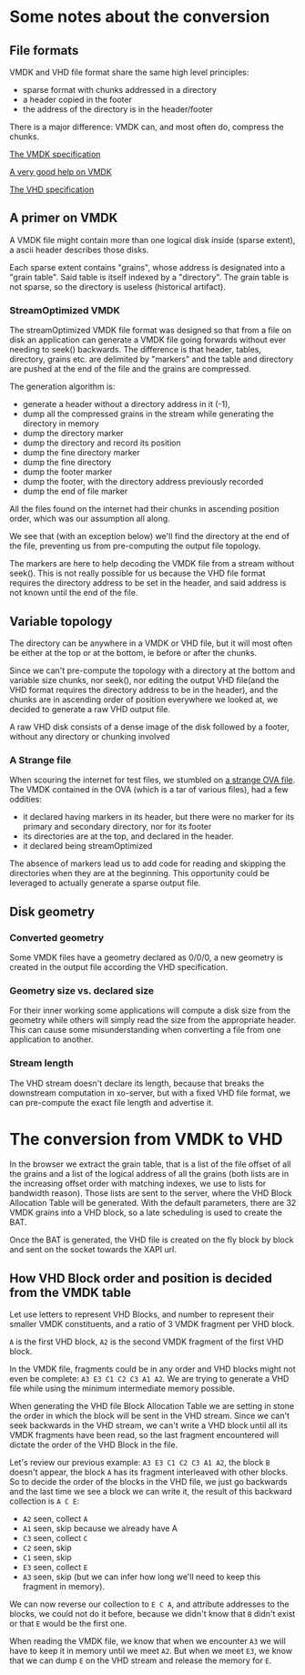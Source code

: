 # Some notes about the conversion

## File formats

VMDK and VHD file format share the same high level principles:

- sparse format with chunks addressed in a directory
- a header copied in the footer
- the address of the directory is in the header/footer

There is a major difference: VMDK can, and most often do, compress the
chunks.

[The VMDK specification](https://www.vmware.com/support/developer/vddk/vmdk_50_technote.pdf)

[A very good help on VMDK](<https://github.com/libyal/libvmdk/blob/master/documentation/VMWare%20Virtual%20Disk%20Format%20(VMDK).asciidoc>)

[The VHD specification](http://download.microsoft.com/download/f/f/e/ffef50a5-07dd-4cf8-aaa3-442c0673a029/Virtual%20Hard%20Disk%20Format%20Spec_10_18_06.doc)

## A primer on VMDK

A VMDK file might contain more than one logical disk inside (sparse extent), a ascii header describes those disks.

Each sparse extent contains "grains", whose address is designated into a "grain table". Said table is itself indexed by a "directory".
The grain table is not sparse, so the directory is useless (historical artifact).

### StreamOptimized VMDK

The streamOptimized VMDK file format was designed so that from a file on
disk an application can generate a VMDK file going forwards without ever
needing to seek() backwards. The difference is that header, tables, directory, grains etc. are delimited by "markers"
and the table and directory are pushed at the end of the file and the grains are compressed.

The generation algorithm is:

- generate a header without a
  directory address in it (-1),
- dump all the compressed grains in the stream while generating the
  directory in memory
- dump the directory marker
- dump the directory and record its position
- dump the fine directory marker
- dump the fine directory
- dump the footer marker
- dump the footer, with the directory address previously recorded
- dump the end of file marker

All the files found on the internet had their chunks in ascending
position order, which was our assumption all along.

We see that (with an exception below) we'll find the directory at the
end of the file, preventing us from pre-computing the output file
topology.

The markers are here to help decoding the VMDK file from a stream
without seek(). This is not really possible for us because the VHD file
format requires the directory address to be set in the header, and said
address is not known until the end of the file.

## Variable topology

The directory can be anywhere in a VMDK or VHD file, but it will most
often be either at the top or at the bottom, ie before or after the
chunks.

Since we can't pre-compute the topology with a directory at the
bottom and variable size chunks, nor seek(), nor editing the
output VHD file(and the VHD format requires the directory address to be
in the header), and the chunks are in ascending order of position
everywhere we looked at, we decided to generate a raw VHD output file.

A raw VHD disk consists of a dense image of the disk followed by a
footer, without any directory or chunking involved

### A Strange file

When scouring the internet for test files, we stumbled on [a strange OVA file](http://blog.waldrondigital.com/2012/09/23/zoneminder-virtual-machine-appliance-for-vmware-esxi-workstation-fusion/).
The VMDK contained in the OVA (which is a tar of various files), had a
few oddities:

- it declared having markers in its header, but there were no marker
  for its primary and secondary directory, nor for its footer
- its directories are at the top, and declared in the header.
- it declared being streamOptimized

The absence of markers lead us to add code for reading and
skipping the directories when they are at the beginning. This
opportunity could be leveraged to actually generate a sparse output
file.

## Disk geometry

### Converted geometry

Some VMDK files have a geometry declared as 0/0/0, a new geometry is
created in the output file according the VHD specification.

### Geometry size vs. declared size

For their inner working some applications will compute a disk size from
the geometry while others will simply read the size from the appropriate
header. This can cause some misunderstanding when converting a file from
one application to another.

### Stream length

The VHD stream doesn't declare its length, because that breaks the
downstream computation in xo-server, but with a fixed VHD file format,
we can pre-compute the exact file length and advertise it.

# The conversion from VMDK to VHD

In the browser we extract the grain table, that is a list of the file offset of all the grains and a list of the
logical address of all the grains (both lists are in the increasing offset order with matching indexes, we use to lists
for bandwidth reason). Those lists are sent to the server, where the VHD Block Allocation Table will be generated.
With the default parameters, there are 32 VMDK grains into a VHD block, so a late scheduling is used to create the BAT.

Once the BAT is generated, the VHD file is created on the fly block by block and sent on the socket towards the XAPI url.

## How VHD Block order and position is decided from the VMDK table

Let use letters to represent VHD Blocks, and number to represent their smaller VMDK constituents, and a ratio of 3 VMDK
fragment per VHD block.

`A` is the first VHD block, `A2` is the second VMDK fragment of the first VHD block.

In the VMDK file, fragments could be in any order and VHD blocks might not even be complete: `A3 E3 C1 C2 C3 A1 A2`.
We are trying to generate a VHD file while using the minimum intermediate memory possible.

When generating the VHD file Block Allocation Table we are setting in stone the order in which the block will be sent in
the VHD stream. Since we can't seek backwards in the VHD stream, we can't write a VHD block until all its VMDK fragments
have been read, so the last fragment encountered will dictate the order of the VHD Block in the file.

Let's review our previous example: `A3 E3 C1 C2 C3 A1 A2`, the block `B` doesn't appear, the block `A` has its fragment
interleaved with other blocks. So to decide the order of the blocks in the VHD file, we just go backwards and the last
time we see a block we can write it, the result of this backward collection is `A C E`:

- `A2` seen, collect `A`
- `A1` seen, skip because we already have A
- `C3` seen, collect `C`
- `C2` seen, skip
- `C1` seen, skip
- `E3` seen, collect `E`
- `A3` seen, skip (but we can infer how long we'll need to keep this fragment in memory).

We can now reverse our collection to `E C A`, and attribute addresses to the blocks, we could not do it before, because
we didn't know that `B` didn't exist or that `E` would be the first one.

When reading the VMDK file, we know that when we encounter `A3` we will have to keep it in memory until we meet `A2`.
But when we meet `E3`, we know that we can dump `E` on the VHD stream and release the memory for `E`.
